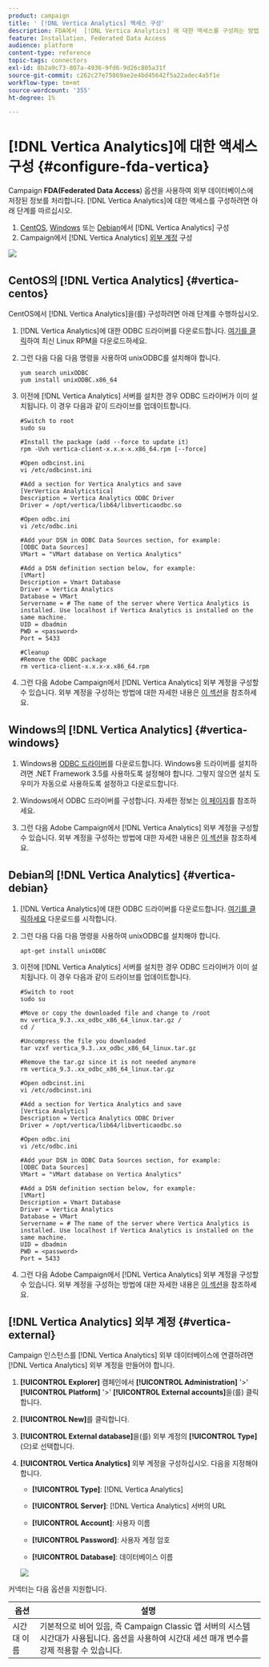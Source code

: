 ```yaml
---
product: campaign
title: ' [!DNL Vertica Analytics] 액세스 구성'
description: FDA에서  [!DNL Vertica Analytics] 에 대한 액세스를 구성하는 방법 알아보기
feature: Installation, Federated Data Access
audience: platform
content-type: reference
topic-tags: connectors
exl-id: 8b2a9c73-807a-4936-9fd6-9d26c805a31f
source-git-commit: c262c27e75869ae2e4bd45642f5a22adec4a5f1e
workflow-type: tm+mt
source-wordcount: '355'
ht-degree: 1%

---
```


# [!DNL Vertica Analytics]에 대한 액세스 구성 {#configure-fda-vertica}



Campaign **FDA(Federated Data Access**) 옵션을 사용하여 외부 데이터베이스에 저장된 정보를 처리합니다. [!DNL Vertica Analytics]에 대한 액세스를 구성하려면 아래 단계를 따르십시오.

1. [CentOS](#vertica-centos), [Windows](#vertica-windows) 또는 [Debian](#vertica-debian)에서 [!DNL Vertica Analytics] 구성
1. Campaign에서 [!DNL Vertica Analytics] [외부 계정](#vertica-external) 구성

![](assets/snowflake_3.png)

## CentOS의 [!DNL Vertica Analytics] {#vertica-centos}

CentOS에서 [!DNL Vertica Analytics]을(를) 구성하려면 아래 단계를 수행하십시오.

1. [!DNL Vertica Analytics]에 대한 ODBC 드라이버를 다운로드합니다. [여기를 클릭](https://www.vertica.com/download/vertica/client-drivers/)하여 최신 Linux RPM을 다운로드하세요.

1. 그런 다음 다음 다음 명령을 사용하여 unixODBC를 설치해야 합니다.

   ```
   yum search unixODBC
   yum install unixODBC.x86_64
   ```

1. 이전에 [!DNL Vertica Analytics] 서버를 설치한 경우 ODBC 드라이버가 이미 설치됩니다. 이 경우 다음과 같이 드라이브를 업데이트합니다.

   ```
   #Switch to root
   sudo su
   
   #Install the package (add --force to update it)
   rpm -Uvh vertica-client-x.x.x-x.x86_64.rpm [--force]
   
   #Open odbcinst.ini
   vi /etc/odbcinst.ini
   
   #Add a section for Vertica Analytics and save
   [VerVertica Analyticstica]
   Description = Vertica Analytics ODBC Driver
   Driver = /opt/vertica/lib64/libverticaodbc.so
   
   #Open odbc.ini
   vi /etc/odbc.ini
   
   #Add your DSN in ODBC Data Sources section, for example:
   [ODBC Data Sources]
   VMart = "VMart database on Vertica Analytics"
   
   #Add a DSN definition section below, for example:
   [VMart]
   Description = Vmart Database
   Driver = Vertica Analytics
   Database = VMart
   Servername = # The name of the server where Vertica Analytics is installed. Use localhost if Vertica Analytics is installed on the same machine.
   UID = dbadmin
   PWD = <password>
   Port = 5433
   
   #Cleanup
   #Remove the ODBC package
   rm vertica-client-x.x.x-x.x86_64.rpm
   ```

1. 그런 다음 Adobe Campaign에서 [!DNL Vertica Analytics] 외부 계정을 구성할 수 있습니다. 외부 계정을 구성하는 방법에 대한 자세한 내용은 [이 섹션](#vertica-external)을 참조하세요.

## Windows의 [!DNL Vertica Analytics] {#vertica-windows}

1. Windows용 [ODBC 드라이버](https://www.vertica.com/download/vertica/client-drivers/)를 다운로드합니다. Windows용 드라이버를 설치하려면 .NET Framework 3.5를 사용하도록 설정해야 합니다. 그렇지 않으면 설치 도우미가 자동으로 사용하도록 설정하고 다운로드합니다.

1. Windows에서 ODBC 드라이버를 구성합니다. 자세한 정보는 [이 페이지](https://www.vertica.com/docs/9.2.x/HTML/Content/Authoring/ConnectingToVertica/ClientODBC/SettingUpADSN.htm)를 참조하세요.

1. 그런 다음 Adobe Campaign에서 [!DNL Vertica Analytics] 외부 계정을 구성할 수 있습니다. 외부 계정을 구성하는 방법에 대한 자세한 내용은 [이 섹션](#vertical-external)을 참조하세요.

## Debian의 [!DNL Vertica Analytics] {#vertica-debian}

1. [!DNL Vertica Analytics]에 대한 ODBC 드라이버를 다운로드합니다. [여기를 클릭하세요](https://sfc-repo.snowflakecomputing.com/odbc/linux/latest/index.html) 다운로드를 시작합니다.

1. 그런 다음 다음 다음 명령을 사용하여 unixODBC를 설치해야 합니다.

   ```
   apt-get install unixODBC
   ```

1. 이전에 [!DNL Vertica Analytics] 서버를 설치한 경우 ODBC 드라이버가 이미 설치됩니다. 이 경우 다음과 같이 드라이브를 업데이트합니다.

   ```
   #Switch to root
   sudo su
   
   #Move or copy the downloaded file and change to /root
   mv vertica_9.3..xx_odbc_x86_64_linux.tar.gz /
   cd /
   
   #Uncompress the file you downloaded
   tar vzxf vertica_9.3..xx_odbc_x86_64_linux.tar.gz
   
   #Remove the tar.gz since it is not needed anymore
   rm vertica_9.3..xx_odbc_x86_64_linux.tar.gz
   
   #Open odbcinst.ini
   vi /etc/odbcinst.ini
   
   #Add a section for Vertica Analytics and save
   [Vertica Analytics]
   Description = Vertica Analytics ODBC Driver
   Driver = /opt/vertica/lib64/libverticaodbc.so
   
   #Open odbc.ini
   vi /etc/odbc.ini
   
   #Add your DSN in ODBC Data Sources section, for example:
   [ODBC Data Sources]
   VMart = "VMart database on Vertica Analytics"
   
   #Add a DSN definition section below, for example:
   [VMart]
   Description = Vmart Database
   Driver = Vertica Analytics
   Database = VMart
   Servername = # The name of the server where Vertica Analytics is installed. Use localhost if Vertica Analytics is installed on the same machine.
   UID = dbadmin
   PWD = <password>
   Port = 5433
   ```

1. 그런 다음 Adobe Campaign에서 [!DNL Vertica Analytics] 외부 계정을 구성할 수 있습니다. 외부 계정을 구성하는 방법에 대한 자세한 내용은 [이 섹션](#vertica-external)을 참조하세요.

## [!DNL Vertica Analytics] 외부 계정 {#vertica-external}

Campaign 인스턴스를 [!DNL Vertica Analytics] 외부 데이터베이스에 연결하려면 [!DNL Vertica Analytics] 외부 계정을 만들어야 합니다.

1. **[!UICONTROL Explorer]** 캠페인에서 **[!UICONTROL Administration]** &#39;>&#39; **[!UICONTROL Platform]** &#39;>&#39; **[!UICONTROL External accounts]**&#x200B;을(를) 클릭합니다.

1. **[!UICONTROL New]**&#x200B;를 클릭합니다.

1. **[!UICONTROL External database]**&#x200B;을(를) 외부 계정의 **[!UICONTROL Type]**(으)로 선택합니다.

1. **[!UICONTROL Vertica Analytics]** 외부 계정을 구성하십시오. 다음을 지정해야 합니다.

   * **[!UICONTROL Type]**: [!DNL Vertica Analytics]

   * **[!UICONTROL Server]**: [!DNL Vertica Analytics] 서버의 URL

   * **[!UICONTROL Account]**: 사용자 이름

   * **[!UICONTROL Password]**: 사용자 계정 암호

   * **[!UICONTROL Database]**: 데이터베이스 이름

   ![](assets/vertica.png)

커넥터는 다음 옵션을 지원합니다.

| 옵션 | 설명 |
|---|---|
| 시간대 이름 | 기본적으로 비어 있음, 즉 Campaign Classic 앱 서버의 시스템 시간대가 사용됩니다. 옵션을 사용하여 시간대 세션 매개 변수를 강제 적용할 수 있습니다. |

